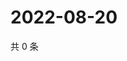 # 2022-08-20

共 0 条

<!-- BEGIN WEIBO -->
<!-- 最后更新时间 Sat Aug 20 2022 22:01:24 GMT+0800 (China Standard Time) -->

<!-- END WEIBO -->
